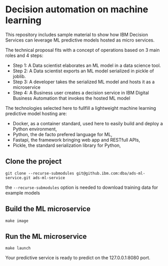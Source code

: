 # Decision automation on machine learning

This repository includes sample material to show how IBM Decision Services can leverage ML predictive models hosted as micro services.

The technical proposal fits with a concept of operations based on 3 main roles and 4 steps:
 - Step 1: A Data scientist elaborates an ML model in a data science tool.
 - Step 2: A Data scientist exports an ML model serialized in pickle of joblib.
 - Step 3: A developer takes the serialized ML model and hosts it as a microservice
 - Step 4: A Business user creates a decision service in IBM Digital Business Automation that invokes the hosted ML model
 

The technologies selected here to fullfill a lightweight machine learning predictive model hosting are:
- Docker, as a container standard, used here to easily build and deploy a Python environment,
- Python, the de facto prefered language for ML,
- Fastapi, the framework bringing web app and RESTfull APIs,
- Pickle, the standard serialization library for Python,


## Clone the project 
```shell script
git clone --recurse-submodules git@github.ibm.com:dba/ads-ml-service.git ads-ml-service
```
the `--recurse-submodules` option is needed to download training data for example models

## Build the ML microservice
```shell script
make image
```

## Run the ML microservice
```shell script
make launch
```
Your predictive service is ready to predict on the 127.0.0.1:8080 port.

